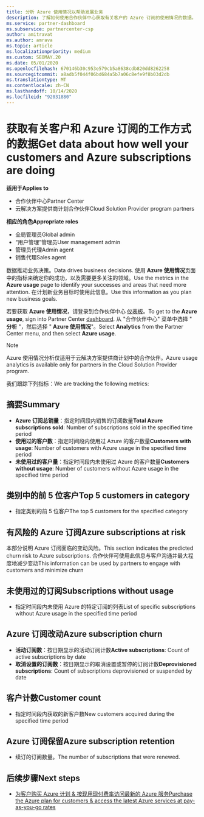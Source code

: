 ```yaml
---
title: 分析 Azure 使用情况以帮助发展业务
description: 了解如何使用合作伙伴中心获取有关客户的 Azure 订阅的使用情况的数据。 数据包括销售的订阅、有风险的订阅和正在使用的订阅。
ms.service: partner-dashboard
ms.subservice: partnercenter-csp
author: amitravat
ms.author: amrava
ms.topic: article
ms.localizationpriority: medium
ms.custom: SEOMAY.20
ms.date: 05/01/2020
ms.openlocfilehash: 670146b30c953e579cb5a8638cdb820dd8262258
ms.sourcegitcommit: a8adb5f044f06bd684a5b7a06c8efe9f8b03d2db
ms.translationtype: MT
ms.contentlocale: zh-CN
ms.lasthandoff: 10/14/2020
ms.locfileid: "92031880"
---
```

# <a name="get-data-about-how-well-your-customers-and-azure-subscriptions-are-doing"></a><span data-ttu-id="bb02c-104">获取有关客户和 Azure 订阅的工作方式的数据</span><span class="sxs-lookup"><span data-stu-id="bb02c-104">Get data about how well your customers and Azure subscriptions are doing</span></span>

<span data-ttu-id="bb02c-105">**适用于**</span><span class="sxs-lookup"><span data-stu-id="bb02c-105">**Applies to**</span></span>

- <span data-ttu-id="bb02c-106">合作伙伴中心</span><span class="sxs-lookup"><span data-stu-id="bb02c-106">Partner Center</span></span>
- <span data-ttu-id="bb02c-107">云解决方案提供商计划合作伙伴</span><span class="sxs-lookup"><span data-stu-id="bb02c-107">Cloud Solution Provider program partners</span></span>

<span data-ttu-id="bb02c-108">**相应的角色**</span><span class="sxs-lookup"><span data-stu-id="bb02c-108">**Appropriate roles**</span></span>

- <span data-ttu-id="bb02c-109">全局管理员</span><span class="sxs-lookup"><span data-stu-id="bb02c-109">Global admin</span></span>
- <span data-ttu-id="bb02c-110">“用户管理”管理员</span><span class="sxs-lookup"><span data-stu-id="bb02c-110">User management admin</span></span>
- <span data-ttu-id="bb02c-111">管理员代理</span><span class="sxs-lookup"><span data-stu-id="bb02c-111">Admin agent</span></span>
- <span data-ttu-id="bb02c-112">销售代理</span><span class="sxs-lookup"><span data-stu-id="bb02c-112">Sales agent</span></span>

<span data-ttu-id="bb02c-113">数据推动业务决策。</span><span class="sxs-lookup"><span data-stu-id="bb02c-113">Data drives business decisions.</span></span> <span data-ttu-id="bb02c-114">使用 **Azure 使用情况**页面中的指标来确定你的成功，以及需要更多关注的领域。</span><span class="sxs-lookup"><span data-stu-id="bb02c-114">Use the metrics in the **Azure usage** page to identify your successes and areas that need more attention.</span></span> <span data-ttu-id="bb02c-115">在计划新业务目标时使用此信息。</span><span class="sxs-lookup"><span data-stu-id="bb02c-115">Use this information as you plan new business goals.</span></span>

<span data-ttu-id="bb02c-116">若要获取 **Azure 使用情况**，请登录到合作伙伴中心 [仪表板](https:/partner.microsoft.com/dashboard)。</span><span class="sxs-lookup"><span data-stu-id="bb02c-116">To get to the **Azure usage**, sign into Partner Center [dashboard](https:/partner.microsoft.com/dashboard).</span></span> <span data-ttu-id="bb02c-117">从 "合作伙伴中心" 菜单中选择 " **分析** "，然后选择 " **Azure 使用情况**"。</span><span class="sxs-lookup"><span data-stu-id="bb02c-117">Select **Analytics** from the Partner Center menu, and then select **Azure usage**.</span></span>

> [!NOTE]
> <span data-ttu-id="bb02c-118">Azure 使用情况分析仅适用于云解决方案提供商计划中的合作伙伴。</span><span class="sxs-lookup"><span data-stu-id="bb02c-118">Azure usage analytics is available only for partners in the Cloud Solution Provider program.</span></span>

<span data-ttu-id="bb02c-119">我们跟踪下列指标：</span><span class="sxs-lookup"><span data-stu-id="bb02c-119">We are tracking the following metrics:</span></span>

## <a name="summary"></a><span data-ttu-id="bb02c-120">摘要</span><span class="sxs-lookup"><span data-stu-id="bb02c-120">Summary</span></span>

- <span data-ttu-id="bb02c-121">**Azure 订阅总销量**：指定时间段内销售的订阅数量</span><span class="sxs-lookup"><span data-stu-id="bb02c-121">**Total Azure subscriptions sold**: Number of subscriptions sold in the specified time period</span></span>  
- <span data-ttu-id="bb02c-122">**使用过的客户数**：指定时间段内使用过 Azure 的客户数量</span><span class="sxs-lookup"><span data-stu-id="bb02c-122">**Customers with usage**: Number of customers with Azure usage in the specified time period</span></span>  
- <span data-ttu-id="bb02c-123">**未使用过的客户量**：指定时间段内未使用过 Azure 的客户数量</span><span class="sxs-lookup"><span data-stu-id="bb02c-123">**Customers without usage**: Number of customers without Azure usage in the specified time period</span></span>  

## <a name="top-5-customers-in-category"></a><span data-ttu-id="bb02c-124">类别中的前 5 位客户</span><span class="sxs-lookup"><span data-stu-id="bb02c-124">Top 5 customers in category</span></span>

- <span data-ttu-id="bb02c-125">指定类别的前 5 位客户</span><span class="sxs-lookup"><span data-stu-id="bb02c-125">The top 5 customers for the specified category</span></span>  

## <a name="azure-subscriptions-at-risk"></a><span data-ttu-id="bb02c-126">有风险的 Azure 订阅</span><span class="sxs-lookup"><span data-stu-id="bb02c-126">Azure subscriptions at risk</span></span>

<span data-ttu-id="bb02c-127">本部分说明 Azure 订阅面临的变动风险。</span><span class="sxs-lookup"><span data-stu-id="bb02c-127">This section indicates the predicted churn risk to Azure subscriptions.</span></span> <span data-ttu-id="bb02c-128">合作伙伴可使用此信息与客户沟通并最大程度地减少变动</span><span class="sxs-lookup"><span data-stu-id="bb02c-128">This information can be used by partners to engage with customers and minimize churn</span></span>

## <a name="subscriptions-without-usage"></a><span data-ttu-id="bb02c-129">未使用过的订阅</span><span class="sxs-lookup"><span data-stu-id="bb02c-129">Subscriptions without usage</span></span>

- <span data-ttu-id="bb02c-130">指定时间段内未使用 Azure 的特定订阅的列表</span><span class="sxs-lookup"><span data-stu-id="bb02c-130">List of specific subscriptions without Azure usage in the specified time period</span></span>  

## <a name="azure-subscription-churn"></a><span data-ttu-id="bb02c-131">Azure 订阅改动</span><span class="sxs-lookup"><span data-stu-id="bb02c-131">Azure subscription churn</span></span>

- <span data-ttu-id="bb02c-132">**活动订阅数**：按日期显示的活动订阅计数</span><span class="sxs-lookup"><span data-stu-id="bb02c-132">**Active subscriptions**: Count of active subscriptions by date</span></span>  
- <span data-ttu-id="bb02c-133">**取消设置的订阅数**：按日期显示的取消设置或暂停的订阅计数</span><span class="sxs-lookup"><span data-stu-id="bb02c-133">**Deprovisioned subscriptions**: Count of subscriptions deprovisioned or suspended by date</span></span>  

## <a name="customer-count"></a><span data-ttu-id="bb02c-134">客户计数</span><span class="sxs-lookup"><span data-stu-id="bb02c-134">Customer count</span></span>

- <span data-ttu-id="bb02c-135">指定时间段内获取的新客户数</span><span class="sxs-lookup"><span data-stu-id="bb02c-135">New customers acquired during the specified time period</span></span>  

## <a name="azure-subscription-retention"></a><span data-ttu-id="bb02c-136">Azure 订阅保留</span><span class="sxs-lookup"><span data-stu-id="bb02c-136">Azure subscription retention</span></span>

- <span data-ttu-id="bb02c-137">续订的订阅数量。</span><span class="sxs-lookup"><span data-stu-id="bb02c-137">The number of subscriptions that were renewed.</span></span>

 ## <a name="next-steps"></a><span data-ttu-id="bb02c-138">后续步骤</span><span class="sxs-lookup"><span data-stu-id="bb02c-138">Next steps</span></span>

- [<span data-ttu-id="bb02c-139">为客户购买 Azure 计划 & 按现用现付费率访问最新的 Azure 服务</span><span class="sxs-lookup"><span data-stu-id="bb02c-139">Purchase the Azure plan for customers & access the latest Azure services at pay-as-you-go rates</span></span>](purchase-azure-plan.md)

